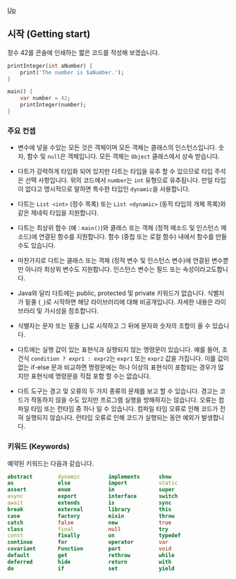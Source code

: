 [Up](./index.md)

## 시작 (Getting start)

정수 42를 콘솔에 인쇄하는 짧은 코드를 작성해 보겠습니다.

```dart
printInteger(int aNumber) {
	print('The number is $aNumber.');
}

main() {
	var number = 42;
    printInteger(number);
}
```

### 주요 컨셉

- 변수에 넣을 수있는 모든 것은 객체이며 모든 객체는 클래스의 인스턴스입니다. 숫자, 함수 및 `null`은 객체입니다. 모든 객체는 `Object` 클래스에서 상속 받습니다.

-  다트가 강력하게 타입화 되어 있지만 다트는 타입을 유추 할 수 있으므로 타입 주석은 선택 사항입니다. 위의 코드에서 `number`는 `int` 유형으로 유추됩니다. 만일 타입이 없다고 명시적으로 말하면 특수한 타입인 `dynamic`을 사용합니다.
- 다트는 `List <int>` (정수 목록) 또는 `List <dynamic>` (동적 타입의 개체 목록)와 같은 제네릭 타입을 지원합니다.
- 다트는 최상위 함수 (예 : `main()`)와 클래스 또는 객체 (정적 메소드 및 인스턴스 메소드)에 연결된 함수를 지원합니다. 함수 (중첩 또는 로컬 함수) 내에서 함수를 만들 수도 있습니다.
- 마찬가지로 다트는 클래스 또는 객체 (정적 변수 및 인스턴스 변수)에 연결된 변수뿐만 아니라 최상위 변수도 지원합니다. 인스턴스 변수는 필드 또는 속성이라고도합니다.
-  Java와 달리 다트에는 public, protected 및 private 키워드가 없습니다. 식별자가 밑줄 (`_`)로 시작하면 해당 라이브러리에 대해 비공개입니다. 자세한 내용은 라이브러리 및 가시성을 참조합니다.
- 식별자는 문자 또는 밑줄 (_)로 시작하고 그 뒤에 문자와 숫자의 조합이 올 수 있습니다.
-  다트에는 실행 값이 있는 표현식과 실행되지 않는 명령문이 있습니다. 예를 들어, 조건식 `condition ? expr1 : expr2`는 `expr1` 또는 `expr2` 값을 가집니다. 이를 값이 없는 if-else 문과 비교하면 명령문에는 하나 이상의 표현식이 포함되는 경우가 많지만 표현식에 명령문을 직접 포함 할 수는 없습니다.
-  다트 도구는 경고 및 오류의 두 가지 종류의 문제를 보고 할 수 있습니다. 경고는 코드가 작동하지 않을 수도 있지만 프로그램 실행을 방해하지는 않습니다. 오류는 컴파일 타임 또는 런타임 중 하나 일 수 있습니다. 컴파일 타임 오류로 인해 코드가 전혀 실행되지 않습니다. 런타임 오류로 인해 코드가 실행되는 동안 예외가 발생합니다.

### 키워드 (Keywords)

예약된 키워드는 다음과 같습니다.

```dart
abstract 		dynamic	 		implements  	show
as				else		 	import			static
assert 			enum 			in 				super
async 	 		export  		interface  		switch
await  			extends 		is 				sync
break 			external  		library  		this
case 			factory  		mixin  			throw
catch 			false 			new 			true
class 			final 			null 			try
const 			finally 		on  			typedef 
continue 		for 			operator  		var
covariant 	 	Function 	 	part 		 	void
default 		get 		 	rethrow 		while
deferred 	 	hide 		 	return 			with
do 				if 				set 		 	yield
```


